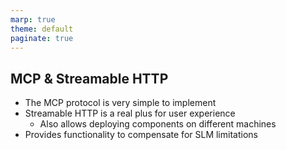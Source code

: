 ```yaml
---
marp: true
theme: default
paginate: true
---
```

## MCP & Streamable HTTP
- The MCP protocol is very simple to implement
- Streamable HTTP is a real plus for user experience
  - Also allows deploying components on different machines
- Provides functionality to compensate for SLM limitations
